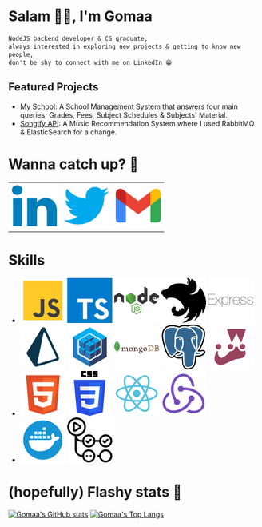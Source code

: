 <!-- V1: -->
<!-- Acknowledgement: https://github.com/DoniaEsawi/DoniaEsawi -->
<!-- Acknowledgement: https://github.com/money8203/money8203/ -->

<!-- V2: -->
<!-- Acknowledgement: ChatGPT 😁 -->
<!-- SVGs source: https://www.svgrepo.com/ -->
<!-- Note: I manually changed the width & height in each SVG -->

# Salam 👋🏻, I'm Gomaa

```
NodeJS backend developer & CS graduate,
always interested in exploring new projects & getting to know new people,
don't be shy to connect with me on LinkedIn 😁
```

## Featured Projects

- [My School](https://github.com/G0maa/my-school-server): A School Management System that answers four main queries; Grades, Fees, Subject Schedules & Subjects' Material.
- [Songify API](https://github.com/G0maa/songify-app): A Music Recommendation System where I used RabbitMQ & ElasticSearch for a change.

# Wanna catch up? 🧐

|                                                                                  |                                                                 |                                                               |
| -------------------------------------------------------------------------------- | --------------------------------------------------------------- | ------------------------------------------------------------- |
| [![LinkedIn](./images/linkedin.svg)](https://www.linkedin.com/in/gomaamohammed/) | [![LinkedIn](./images/twitter.svg)](https://twitter.com/_g0maa) | [![Gmail](./images/gmail.svg)](mailto:midomaxgomaa@gmail.com) |

# Skills

<!-- I think I can't remove this? -->

- ![JS](./images/js.svg) ![TS](./images/ts.svg) ![NodeJS](./images/nodejs.svg) ![nestjs](./images/nestjs.svg) ![Expres](./images/experss.svg) ![Prisma - ORM](./images/prisma.svg) ![Sequelize - ORM](./images/sequelize.svg) ![MongoDB](./images/mongodb.svg) ![PostgreSQL](./images/postgresql.svg) ![Jest](/images/jest.svg)
- ![HTML](./images/html.svg) ![CSS](./images/css.svg) ![Reactjs](./images/react.svg) ![Reduxjs](./images/redux.svg)
- ![Docker](./images/docker.svg) ![Github Actions](./images/github-actions.svg)

# (hopefully) Flashy stats 🤩

[![Gomaa's GitHub stats](https://github-readme-stats.vercel.app/api?username=G0maa&show_icons=true)](https://github.com/anuraghazra/github-readme-stats)
[![Gomaa's Top Langs](https://github-readme-stats.vercel.app/api/top-langs/?username=G0maa&layout=compact)](https://github.com/anuraghazra/github-readme-stats)

